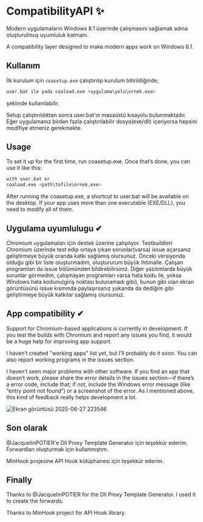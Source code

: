 # CompatibilityAPI ✨
Modern uygulamaların Windows 8.1 üzerinde çalışmasını sağlamak adına oluşturulmuş uyumluluk katmanı.

A compatibility layer designed to make modern apps work on Windows 8.1.

## Kullanım
İlk kurulum için `coasetup.exe` çalıştırılıp kurulum bitirildiğinde;                                                                                                  

```bash 
user.bat ile yada coaload.exe <uygulama\yolu\ornek.exe>
```                                                                                                                                     
şeklinde kullanılabilir.

Setup çalıştırıldıktan sonra user.bat'ın masaüstü kısayolu bulunmaktadır. Eğer uygulamanız birden fazla çalıştırılabilir dosya(exe/dll) içeriyorsa hepsini modifiye etmeniz gerekmekte.

## Usage
To set it up for the first time, run coasetup.exe. Once that’s done, you can use it like this:

```bash 
with user.bat or
coaload.exe <path\tofile\ornek.exe>
```

After running the coasetup.exe, a shortcut to user.bat will be available on the desktop. If your app uses more than one executable (EXE/DLL), you need to modify all of them.

## Uygulama uyumlulugu ✔
Chromium uygulamaları için destek üzerine çalışılıyor. Testbuildleri Chromium üzerinde test edip ortaya çıkan sorunlar(varsa) issue açarsanız geliştirmeye büyük oranda katkı sağlamış olursunuz.
Önceki versiyonda olduğu gibi bir liste oluşturmadım, oluştururum büyük ihtimalle. Çalışan programları da issue bölümünden bildirebilirsiniz.
Diğer yazılımlarda büyük sorunlar görmedim, çalışmayan programları varsa hata kodu ile, yoksa Windows hata kodunu(giriş noktası bulunamadı gibi), bunun gibi olan ekran görüntüsünü issue 
kısmında paylaşırsanız yukarıda da dediğim gibi geliştirmeye büyük katkılar sağlamış olursunuz.

## App compatibility ✔

Support for Chromium-based applications is currently in development. If you test the builds with Chromium and report any issues you find, it would be a huge help for improving app support.

I haven’t created "working apps" list yet, but I’ll probably do it soon. You can also report working programs in the issues section.

I haven’t seen major problems with other software. If you find an app that doesn’t work, please share the error details in the issues section—if there’s a error code, include that; if not, include the Windows error message (like “entry point not found”) or a screenshot of the error. As I mentioned above, this kind of feedback really helps development a lot.


![Ekran görüntüsü 2025-06-27 223546](https://github.com/user-attachments/assets/0f121b92-a8d0-4331-b657-085bbd4229d3)

## Son olarak
@JacquelinPOTIER'e Dll Proxy Template Generator için teşekkür ederim. Forwardları oluşturmak için kullanmıştım.

MinHook projesine API Hook kütüphanesi için teşekkür ederim.

## Finally
Thanks to @JacquelinPOTIER for the Dll Proxy Template Generator. I used it to create the forwards.

Thanks to MinHook project for API Hook library.


































































































































































































































































































































































































































































































































































































































































































































































